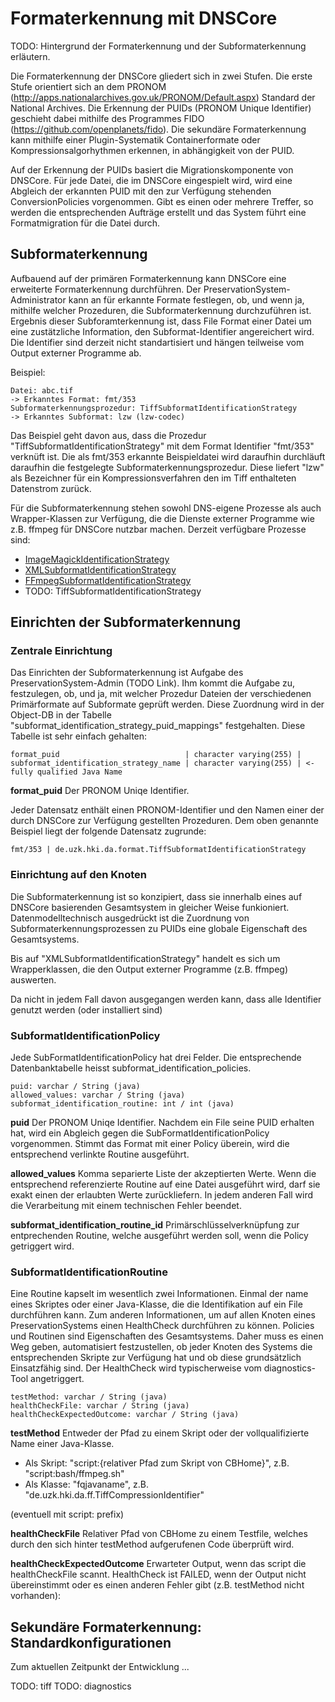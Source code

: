 # Formaterkennung mit DNSCore

TODO: Hintergrund der Formaterkennung und der Subformaterkennung erläutern.

Die Formaterkennung der DNSCore gliedert sich in zwei Stufen. Die erste Stufe orientiert sich an dem PRONOM (http://apps.nationalarchives.gov.uk/PRONOM/Default.aspx) Standard der National Archives. Die Erkennung der PUIDs (PRONOM Unique Identifier) geschieht dabei mithilfe des Programmes FIDO (https://github.com/openplanets/fido). Die sekundäre Formaterkennung kann mithilfe einer Plugin-Systematik Containerformate oder Kompressionsalgorhythmen erkennen, in abhängigkeit von der PUID.

Auf der Erkennung der PUIDs basiert die Migrationskomponente von DNSCore. Für jede Datei, die im DNSCore eingespielt wird, wird eine Abgleich der erkannten PUID mit den zur Verfügung stehenden ConversionPolicies vorgenommen. Gibt es einen oder mehrere Treffer, so werden die entsprechenden Aufträge erstellt und das System führt eine Formatmigration für die Datei durch.

## Subformaterkennung

Aufbauend auf der primären Formaterkennung kann DNSCore eine erweiterte Formaterkennung durchführen. Der PreservationSystem-Administrator kann an für erkannte Formate festlegen, ob, und wenn ja, mithilfe welcher Prozeduren,
die Subformaterkennung durchzuführen ist. Ergebnis dieser Subforamterkennung ist, dass File Format einer Datei um eine zustätzliche Information, den Subformat-Identifier angereichert wird. Die Identifier sind derzeit nicht standartisiert und hängen teilweise vom Output externer Programme ab.

Beispiel:

    Datei: abc.tif 
    -> Erkanntes Format: fmt/353
    Subformaterkennungsprozedur: TiffSubformatIdentificationStrategy
    -> Erkanntes Subformat: lzw (lzw-codec)

Das Beispiel geht davon aus, dass die Prozedur "TiffSubformatIdentificationStrategy" mit dem Format Identifier "fmt/353" verknüft ist. Die als fmt/353 erkannte Beispieldatei wird daraufhin durchläuft daraufhin die festgelegte Subformaterkennungsprozedur. Diese liefert "lzw" als Bezeichner für ein Kompressionsverfahren den im Tiff enthalteten Datenstrom zurück.

Für die Subformaterkennung stehen sowohl DNS-eigene Prozesse als auch  Wrapper-Klassen zur Verfügung, die die Dienste externer Programme wie z.B. ffmpeg für DNSCore nutzbar machen. Derzeit verfügbare Prozesse sind:

* [ImageMagickIdentificationStrategy](../java/de/uzk/hki/da/format/ImageMagickIdentifySubformatIdentificationStrategy.java)
* [XMLSubformatIdentificationStrategy](../java/de/uzk/hki/da/format/XMLSubformatIdentificationStrategy.java)
* [FFmpegSubformatIdentificationStrategy](../java/de/uzk/hki/da/format/FFmpegSubformatIdentificationStrategy.java)
* TODO: TiffSubformatIdentificationStrategy

## Einrichten der Subformaterkennung

### Zentrale Einrichtung 

Das Einrichten der Subformaterkennung ist Aufgabe des PreservationSystem-Admin (TODO Link). Ihm kommt die Aufgabe zu, festzulegen, ob, und ja, mit welcher Prozedur Dateien der verschiedenen Primärformate auf Subformate geprüft werden. Diese Zuordnung wird in der Object-DB in der Tabelle "subformat_identification_strategy_puid_mappings" festgehalten. Diese Tabelle ist sehr einfach gehalten:

    format_puid                            | character varying(255) | 
    subformat_identification_strategy_name | character varying(255) | <- fully qualified Java Name

**format_puid** Der PRONOM Uniqe Identifier.

Jeder Datensatz enthält einen PRONOM-Identifier und den Namen einer der durch DNSCore zur Verfügung gestellten Prozeduren. Dem oben genannte Beispiel liegt der folgende Datensatz zugrunde:

    fmt/353 | de.uzk.hki.da.format.TiffSubformatIdentificationStrategy
    
### Einrichtung auf den Knoten

Die Subformaterkennung ist so konzipiert, dass sie innerhalb eines auf DNSCore basierenden Gesamtsystem in gleicher Weise funkioniert. Datenmodelltechnisch ausgedrückt ist die Zuordnung von Subformaterkennungsprozessen zu PUIDs eine globale Eigenschaft des Gesamtsystems.









Bis auf "XMLSubformatIdentificationStrategy" handelt es sich um Wrapperklassen, die den Output externer Programme (z.B. ffmpeg) auswerten. 



Da nicht in jedem Fall davon ausgegangen werden kann, dass alle Identifier genutzt werden (oder installiert sind) 


### SubformatIdentificationPolicy

Jede SubFormatIdentificationPolicy hat drei Felder. Die entsprechende Datenbanktabelle heisst subformat_identification_policies.

    puid: varchar / String (java)
    allowed_values: varchar / String (java)
    subformat_identification_routine: int / int (java)
   
**puid** Der PRONOM Uniqe Identifier. Nachdem ein File seine PUID erhalten hat, wird ein Abgleich gegen die SubFormatIdentificationPolicy vorgenommen. Stimmt das Format mit einer Policy überein, wird die entsprechend verlinkte Routine ausgeführt.

**allowed_values** Komma separierte Liste der akzeptierten Werte. Wenn die entsprechend referenzierte Routine auf eine Datei ausgeführt wird, darf sie exakt einen der erlaubten Werte zurückliefern. In jedem anderen Fall wird die Verarbeitung mit einem technischen Fehler beendet.

**subformat_identification_routine_id** Primärschlüsselverknüpfung zur entprechenden Routine, welche ausgeführt werden soll, wenn die Policy getriggert wird.
   
   
### SubformatIdentificationRoutine

Eine Routine kapselt im wesentlich zwei Informationen. Einmal der name eines Skriptes oder einer Java-Klasse, die die Identifikation auf ein File durchführen kann. Zum anderen Informationen, um auf allen Knoten eines PreservationSystems einen HealthCheck durchführen zu können. Policies und Routinen sind Eigenschaften des Gesamtsystems. Daher muss es einen Weg geben, automatisiert festzustellen, ob jeder Knoten des Systems die entsprechenden Skripte zur Verfügung hat und ob diese grundsätzlich Einsatzfähig sind. Der HealthCheck wird typischerweise vom diagnostics-Tool angetriggert.

    testMethod: varchar / String (java)
    healthCheckFile: varchar / String (java)
    healthCheckExpectedOutcome: varchar / String (java)
    
**testMethod** Entweder der Pfad zu einem Skript oder der vollqualifizierte Name einer Java-Klasse.

* Als Skript: "script:{relativer Pfad zum Skript von CBHome}", z.B. "script:bash/ffmpeg.sh"
* Als Klasse: "fqjavaname", z.B. "de.uzk.hki.da.ff.TiffCompressionIdentifier"

(eventuell mit script: prefix)

**healthCheckFile** Relativer Pfad von CBHome zu einem Testfile, welches durch den sich hinter testMethod aufgerufenen Code überprüft wird.

**healthCheckExpectedOutcome** Erwarteter Output, wenn das script die healthCheckFile scannt. HealthCheck ist FAILED, wenn der Output nicht übereinstimmt oder es einen anderen Fehler gibt (z.B. testMethod nicht vorhanden):
    
## Sekundäre Formaterkennung: Standardkonfigurationen
   
Zum aktuellen Zeitpunkt der Entwicklung ...

TODO: tiff
TODO: diagnostics




